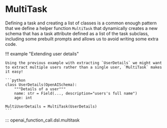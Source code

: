 # MultiTask 

Defining a task and creating a list of classes is a common enough pattern that we define a helper function `MultiTask` that dynamically creates a new schema that has a task attribute defined as a list of the task subclass, including some prebuilt prompts and allows us to avoid writing some extra code.

!!! example "Extending user details"

    Using the previous example with extracting `UserDetails` we might want to extract multiple users rather than a single user, `MultiTask` makes it easy!

    ```python
    class UserDetails(OpenAISchema):
        """Details of a user"""
        name: str = Field(..., description="users's full name")
        age: int
    
    MultiUserDetails = MultiTask(UserDetails)
    ```

::: openai_function_call.dsl.multitask